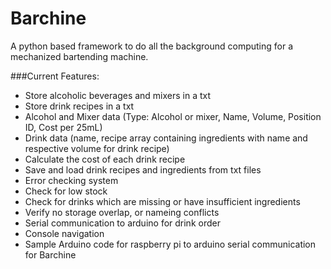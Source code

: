 # Barchine
A python based framework to do all the background computing for a mechanized bartending machine.

###Current Features:
  - Store alcoholic beverages and mixers in a txt
  - Store drink recipes in a txt
  - Alcohol and Mixer data (Type: Alcohol or mixer, Name, Volume, Position ID, Cost per 25mL)
  - Drink data (name, recipe array containing ingredients with name and respective volume for drink recipe)
  - Calculate the cost of each drink recipe
  - Save and load drink recipes and ingredients from txt files
  - Error checking system
   - Check for low stock
   - Check for drinks which are missing or have insufficient ingredients
   - Verify no storage overlap, or nameing conflicts
  - Serial communication to arduino for drink order
  - Console navigation
  - Sample Arduino code for raspberry pi to arduino serial communication for Barchine

